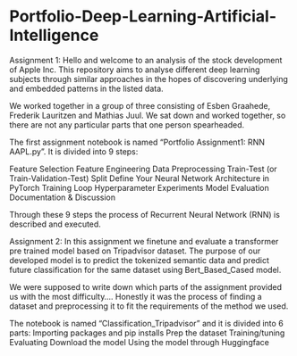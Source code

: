# Portfolio-Deep-Learning-Artificial-Intelligence

Assignment 1: 
Hello and welcome to an analysis of the stock development of Apple Inc. This repository aims to analyse different deep learning subjects through similar approaches in the hopes of discovering underlying and embedded patterns in the listed data. 

We worked together in a group of three consisting of Esben Graahede, Frederik Lauritzen and Mathias Juul. We sat down and worked together, so there are not any particular parts that one person spearheaded.

The first assignment notebook is named “Portfolio Assignment1: RNN AAPL.py”. It is divided into 9 steps:

Feature Selection
Feature Engineering
Data Preprocessing
Train-Test (or Train-Validation-Test) Split
Define Your Neural Network Architecture in PyTorch
Training Loop
Hyperparameter Experiments
Model Evaluation
Documentation & Discussion

Through these 9 steps the process of Recurrent Neural Network (RNN) is described and executed.


Assignment 2:
In this assignment we finetune and evaluate a transformer pre trained model based on Tripadvisor dataset. The purpose of our developed model is to predict the tokenized semantic data and predict future classification for the same dataset using Bert_Based_Cased model.

We were supposed to write down which parts of the assignment provided us with the most difficulty…. Honestly it was the process of finding a dataset and preprocessing it to fit the requirements of the method we used.

The notebook is named “Classification_Tripadvisor” and it is divided into 6 parts:
Importing packages and pip installs
Prep the dataset
Training/tuning
Evaluating
Download the model
Using the model through Huggingface

